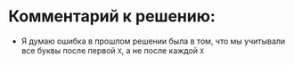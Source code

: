 # Комментарий к решению:
+ Я думаю ошибка в прошлом решении была в том, что мы учитывали все буквы после первой `X`, а не после каждой `X`
